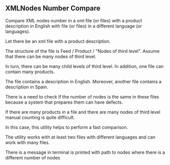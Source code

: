 ## XMLNodes Number Compare

Compare XML nodes number in a xml file (or files) with a product description in English with file (or files) in a different language (or languages).

Let there be an xml file with a product description.

The structure of the file is Feed / Product / "Nodes of third level". Assume that there can be many nodes of third level.

In turn, there can be many child levels of third level. In addition, one file can contain many products.

The file contains a description in English. Moreover, another file contains a description in Spain. 

There is a need to check if the number of nodes is the same in these files because a system that prepares them can have defects.

If there are many products in a file and there are many nodes of third level manual counting is quite difficult.

In this case, this utility helps to perform a fast comparison.

The utility works with at least two files with different languages and can work with many files.

There is a message in terminal is printed with path to nodes where there is a different number of nodes

